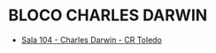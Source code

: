 # BLOCO CHARLES DARWIN


- [Sala 104 - Charles Darwin - CR Toledo](sala_104_-_charles_darwin_-_cr_toledo)